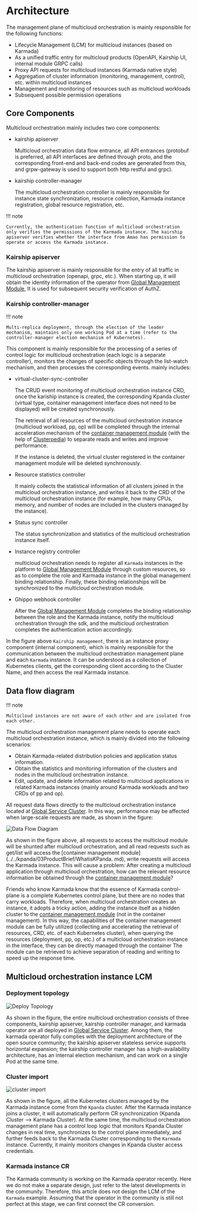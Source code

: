 # Architecture

The management plane of multicloud orchestration is mainly responsible for the following functions:

- Lifecycle Management (LCM) for multicloud instances (based on Karmada)
- As a unified traffic entry for multicloud products (OpenAPI, Kairship UI, internal module GRPC calls)
- Proxy API requests for multicloud instances (Karmada native style)
- Aggregation of cluster information (monitoring, management, control), etc. within multicloud instances
- Management and monitoring of resources such as multicloud workloads
- Subsequent possible permission operations

## Core Components

Multicloud orchestration mainly includes two core components:

- kairship apiserver

    Multicloud orchestration data flow entrance, all API entrances (protobuf is preferred, all API interfaces are defined through proto, and the corresponding front-end and back-end codes are generated from this, and grpw-gateway is used to support both http restful and grpc).

- kairship controller-manager

    The multicloud orchestration controller is mainly responsible for instance state synchronization, resource collection, Karmada instance registration, global resource registration, etc.

!!! note

    Currently, the authentication function of multicloud orchestration only verifies the permissions of the Karmada instance. The kairship apiserver verifies whether the interface from Amao has permission to operate or access the Karmada instance.

### Kairship apiserver

The kairship apiserver is mainly responsible for the entry of all traffic in multicloud orchestration (openapi, grpc, etc.). When starting up, it will obtain the identity information of the operator from [Global Management Module](../../ghippo/01ProductBrief/WhatisGhippo.md), It is used for subsequent security verification of AuthZ.

### Kairship controller-manager

!!! note

    Multi-replica deployment, through the election of the leader mechanism, maintains only one working Pod at a time (refer to the controller-manager election mechanism of Kubernetes).

This component is mainly responsible for the processing of a series of control logic for multicloud orchestration (each logic is a separate controller), monitors the changes of specific objects through the list-watch mechanism, and then processes the corresponding events. mainly includes:

- virtual-cluster-sync-controller

    The CRUD event monitoring of multicloud orchestration instance CRD, once the kariship instance is created, the corresponding Kpanda cluster (virtual type, container management interface does not need to be displayed) will be created synchronously.

    The retrieval of all resources of the multicloud orchestration instance (multicloud workload, pp, op) will be completed through the internal acceleration mechanism of the [container management module](../../kpanda/03ProductBrief/WhatisKPanda.md) (with the help of [Clusterpedia]( ../../community/clusterpedia.md)) to separate reads and writes and improve performance.

    If the instance is deleted, the virtual cluster registered in the container management module will be deleted synchronously.

- Resource statistics controller

    It mainly collects the statistical information of all clusters joined in the multicloud orchestration instance, and writes it back to the CRD of the multicloud orchestration instance (for example, how many CPUs, memory, and number of nodes are included in the clusters managed by the instance).

- Status sync controller

    The status synchronization and statistics of the multicloud orchestration instance itself.

- Instance registry controller

    multicloud orchestration needs to register all `Karmada` instances in the platform to [Global Management Module](../../ghippo/01ProductBrief/WhatisGhippo.md) through custom resources, so as to complete the role and Karmada instance in the global management binding relationship.
    Finally, these binding relationships will be synchronized to the multicloud orchestration module.

- Ghippo webhook controller

    After the [Global Management Module](../../ghippo/01ProductBrief/WhatisGhippo.md) completes the binding relationship between the role and the Karmada instance, notify the multicloud orchestration through the sdk, and the multicloud orchestration completes the authentication action accordingly.

In the figure above `Kairship management`, there is an instance proxy component (internal component), which is mainly responsible for the communication between the multicloud orchestration management plane and each `Karmada` instance.
It can be understood as a collection of Kubernetes clients, get the corresponding client according to the Cluster Name, and then access the real Karmada instance.

## Data flow diagram

!!! note

    Multicloud instances are not aware of each other and are isolated from each other.

The multicloud orchestration management plane needs to operate each multicloud orchestration instance, which is mainly divided into the following scenarios:

- Obtain Karmada-related distribution policies and application status information.
- Obtain the statistics and monitoring information of the clusters and nodes in the multicloud orchestration instance.
- Edit, update, and delete information related to multicloud applications in related Karmada instances (mainly around Karmada workloads and two CRDs of pp and op).

All request data flows directly to the multicloud orchestration instance located at [Global Service Cluster](../../kpanda/07UserGuide/Clusters/ClusterRole.md). In this way, performance may be affected when large-scale requests are made, as shown in the figure:

![Data Flow Diagram](../images/arch_kairship_instance.png)

As shown in the figure above, all requests to access the multicloud module will be shunted after multicloud orchestration, and all read requests such as get/list will access the [container management module](../../kpanda/03ProductBrief/WhatisKPanda. md), write requests will access the Karmada instance. This will cause a problem: After creating a multicloud application through multicloud orchestration, how can the relevant resource information be obtained through the [container management module](../../kpanda/03ProductBrief/WhatisKPanda.md)?

Friends who know Karmada know that the essence of Karmada control-plane is a complete Kubernetes control plane, but there are no nodes that carry workloads.
Therefore, when multicloud orchestration creates an instance, it adopts a tricky action, adding the instance itself as a hidden cluster to the [container management module](../../kpanda/03ProductBrief/WhatisKPanda.md) (not in the container management).
In this way, the capabilities of the container management module can be fully utilized (collecting and accelerating the retrieval of resources, CRD, etc. of each Kubernetes cluster), when querying the resources (deployment, pp, op, etc.) of a multicloud orchestration instance in the interface, they can be directly managed through the container The module can be retrieved to achieve separation of reading and writing to speed up the response time.

## Multicloud orchestration instance LCM

### Deployment topology

![Deploy Topology](../images/deploy_topology.png)

As shown in the figure, the entire multicloud orchestration consists of three components, kairship apiserver, kairship controller manager, and karmada operator are all deployed in [Global Service Cluster](../../kpanda/07UserGuide/Clusters/ClusterRole.md).
Among them, the karmada operator fully complies with the deployment architecture of the open source community; the kairship apiserver stateless service supports horizontal expansion; the kairship controller manager has a high-availability architecture, has an internal election mechanism, and can work on a single Pod at the same time.

### Cluster import

![cluster import](../images/cluster_sync.png)

As shown in the figure, all the Kubernetes clusters managed by the Karmada instance come from the `Kpanda` cluster. After the Karmada instance joins a cluster, it will automatically perform CR synchronization (Kpanda Cluster --> Karmada Cluster).
At the same time, the multicloud orchestration management plane has a control loop logic that monitors Kpanda Cluster changes in real time, synchronizes to the control plane immediately, and further feeds back to the Karmada Cluster corresponding to the `Karmada` instance. Currently, it mainly monitors changes in Kpanda cluster access credentials.

### Karmada instance CR

The Karmada community is working on the Karmada operator recently. Here we do not make a separate design, just refer to the latest developments in the community.
Therefore, this article does not design the LCM of the `Karmada` example. Assuming that the operator in the community is still not perfect at this stage, we can first connect the CR conversion.
